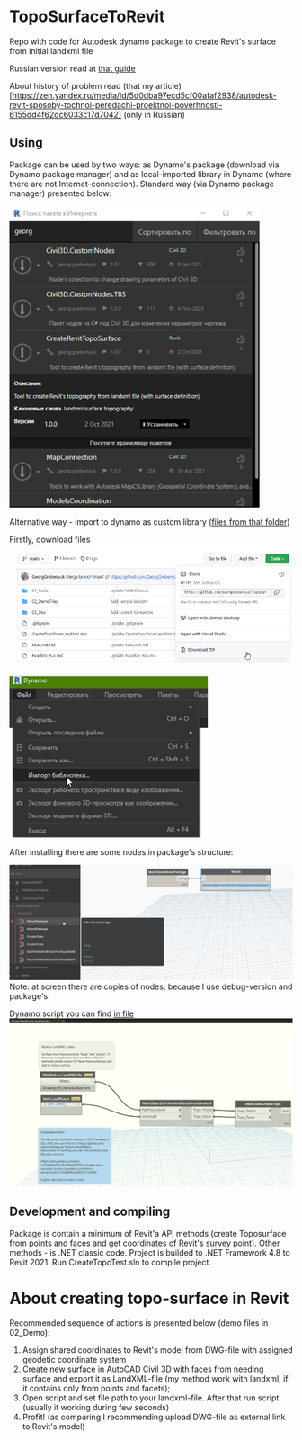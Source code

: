 # TopoSurfaceToRevit
Repo with code for Autodesk dynamo package to create Revit's surface from initial landxml file

Russian version  read at [that guide](ReadMe_Rus.md)

About history of problem read (that my article)[https://zen.yandex.ru/media/id/5d0dba97ecd5cf00afaf2938/autodesk-revit-sposoby-tochnoi-peredachi-proektnoi-poverhnosti-6155dd4f62dc6033c17d7042] (only in Russian)

## Using
Package can be used by two ways: as Dynamo's package (download via Dynamo package manager) and as local-imported library in Dynamo (where there are not Internet-connection). Standard way (via Dynamo package manager) presented below:

![](03_Doc/Screen1.png)

Alternative way - import to dynamo as custom library ([files from that folder](01_Code/bin/Debug))

Firstly, download files
![](03_Doc/Screen5.png)

![](03_Doc/Screen2.png)

After installing there are some nodes in package's structure:

![](03_Doc/Screen3.png)
Note: at screen there are copies of nodes, because I use debug-version and package's.

Dynamo script you can find [in file](CreateTopoFromLandXml.dyn)
![](03_Doc/Screen4.png)

## Development and compiling
Package is contain a minimum of Revit'a API methods (create Toposurface from points and faces and get coordinates of Revit's survey point). Other methods - is .NET classic code. Project is builded to .NET Framework 4.8 to Revit 2021. Run CreateTopoTest.sln to compile project.

# About creating topo-surface in Revit
Recommended sequence of actions is presented below (demo files in 02_Demo):
1. Assign shared coordinates to Revit's model from DWG-file with assigned geodetic coordinate system
2. Create new surface in AutoCAD Civil 3D with faces from needing surface and export it as LandXML-file (my method work with landxml, if it contains only from points and facets);
3. Open script and set file path to your landxml-file. After that run script (usually it working during few seconds)
4. Profit! (as comparing I recommending upload DWG-file as external link to Revit's model)
